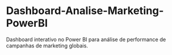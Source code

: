 # Dashboard-Analise-Marketing-PowerBI
Dashboard interativo no Power BI para análise de performance de campanhas de marketing globais.
